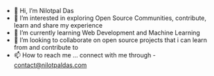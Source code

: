 - 👋 Hi, I’m Nilotpal Das
- 👀 I’m interested in exploring Open Source Communities, contribute, learn and share my experience 
- 🌱 I’m currently learning Web Development and Machine Learning
- 💞️ I’m looking to collaborate on open source projects that i can learn from and contribute to
- 📫 How to reach me ...
  connect with me through - contact@nilotpaldas.com
<!---
NilotpalGithub/NilotpalGithub is a ✨ special ✨ repository because its `README.md` (this file) appears on your GitHub profile.
You can click the Preview link to take a look at your changes.
--->
